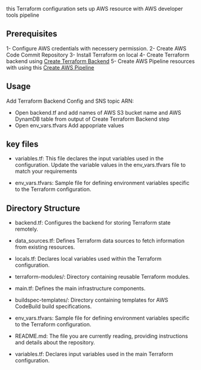 this Terraform configuration sets up AWS resource with AWS developer tools pipeline

## Prerequisites

1- Configure AWS credentials with necessery permission.
2- Create AWS Code Commit Repository
3- Install Terraform on local
4- Create Terraform backend using [Create Terraform Backend](./terraform-modules/create-terraform-backend)
5- Create AWS Pipeline resources with using this [Create AWS Pipeline](./terraform-modules/terraform-aws-developertools-pipeline)

## Usage

Add Terraform Backend Config and SNS topic ARN:

* Open backend.tf and add names of AWS S3 bucket name and AWS DynamDB table from output of Create Terraform Backend step
* Open env_vars.tfvars Add appopriate values

## key files

* variables.tf: This file declares the input variables used in the configuration. Update the variable values in the env_vars.tfvars file to match your requirements

* env_vars.tfvars: Sample file for defining environment variables specific to the Terraform configuration.

## Directory Structure

* backend.tf: Configures the backend for storing Terraform state remotely.

* data_sources.tf: Defines Terraform data sources to fetch information from existing resources.

* locals.tf: Declares local variables used within the Terraform configuration.

* terraform-modules/: Directory containing reusable Terraform modules.

* main.tf: Defines the main infrastructure components.

* buildspec-templates/: Directory containing templates for AWS CodeBuild build specifications.

* env_vars.tfvars: Sample file for defining environment variables specific to the Terraform configuration.

* README.md: The file you are currently reading, providing instructions and details about the repository.

* variables.tf: Declares input variables used in the main Terraform configuration.